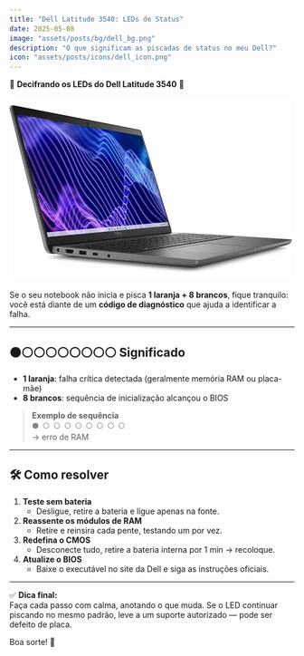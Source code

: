 ```yaml
---
title: "Dell Latitude 3540: LEDs de Status"
date: 2025-05-08
image: "assets/posts/bg/dell_bg.png"
description: "O que significam as piscadas de status no meu Dell?"
icon: "assets/posts/icons/dell_icon.png"
---
```


🔦 **Decifrando os LEDs do Dell Latitude 3540** 🔦

![Painel de LEDs](./image.png)

Se o seu notebook não inicia e pisca **1 laranja + 8 brancos**, fique tranquilo: você está diante de um **código de diagnóstico** que ajuda a identificar a falha.

---

## 🟠⚪⚪⚪⚪⚪⚪⚪⚪ Significado

- **1 laranja**: falha crítica detectada (geralmente memória RAM ou placa-mãe)  
- **8 brancos**: sequência de inicialização alcançou o BIOS

> **Exemplo de sequência**  
> `🟠 ⚪ ⚪ ⚪ ⚪ ⚪ ⚪ ⚪ ⚪`  
> → erro de RAM

---

## 🛠️ Como resolver

1. **Teste sem bateria**  
   - Desligue, retire a bateria e ligue apenas na fonte.  
2. **Reassente os módulos de RAM**  
   - Retire e reinsira cada pente, testando um por vez.  
3. **Redefina o CMOS**  
   - Desconecte tudo, retire a bateria interna por 1 min → recoloque.  
4. **Atualize o BIOS**  
   - Baixe o executável no site da Dell e siga as instruções oficiais.

---

✅ **Dica final:**  
Faça cada passo com calma, anotando o que muda. Se o LED continuar piscando no mesmo padrão, leve a um suporte autorizado — pode ser defeito de placa.  

Boa sorte! 🚀  

